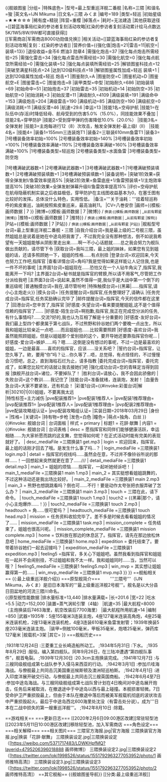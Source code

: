 {{舰娘图鉴
|分组=
|特殊底色=
|型号=最上型重巡洋舰二番舰
|名称=三隈
|和谐名=狻
|英文名=IJN Mikuma
|日文名=三隈 みくま
|编号=189
|类型=轻巡
|初始星级=★★☆☆☆
|稀有度=精锐
|阵营=重樱
|掉落点=
|耗时=无法建造
|其他获取途径=[[碧蓝海事局红染的参访者复刻活动攻略|红染的参访者复刻活动累计绘马点数达5K/1W5/8W/9W都可直接获得]]<br>[[军需商店|军需商店8000功勋值兑换]]
|相关活动=[[碧蓝海事局红染的参访者复刻活动攻略|复刻：红染的参访者]]
|营养价值={{强化值|炮击=21|雷击=11|航空=|装填=13}}
|退役收益=金币6 燃油3 勋章4
|需强化炮击=37
|强化每点炮击所需经验=25
|需强化雷击=34
|强化每点雷击所需经验=30
|需强化航空=0
|强化每点航空所需经验=0
|需强化装填=52
|强化每点装填所需经验=25
|解锁图鉴科技点=12
|突破至满星科技点=24
|达到120级科技点=18
|解锁图鉴属性加成=轻巡 装填+1
|达到120级属性加成=轻巡 炮击+1
|图鉴耐久=A
|图鉴防空=C
|图鉴机动=D
|图鉴航空=E
|图鉴雷击=C
|图鉴炮击=B
|装甲类型=中型
|初始耐久=686
|初始装填=69
|初始命中=51
|初始炮击=37
|初始雷击=35
|初始机动=14
|初始防空=35
|初始航空=0
|初始消耗=3
|初始反潜=11
|满级耐久=4109
|满级装填=191
|满级命中=153
|满级炮击=204
|满级雷击=190
|满级机动=85
|满级防空=190
|满级航空=0
|满级消耗=11
|满级反潜=46
|航速=29.6
|幸运=13
|技能1名=空母护航
|技能1=在队伍中(存活)时降低轻母、航母受到的伤害5.0%（15.0%），同技能效果不叠加
|技能2名=穿甲防护
|技能2=受到穿甲弹的伤害降低10.0%（20.0%）
|技能3名=全弹发射
|技能3=主炮每进行12（8）次攻击，触发全弹发射-最上级I（II）
|技能4名=
|技能4=
|装备1=155mm三连装炮T1
|装备2=三联装610mm鱼雷T1
|装备3=
|1号槽装备效率初始=100%
|2号槽装备效率初始=140%
|3号槽装备效率初始=100%
|1号槽装备效率满破=110%
|2号槽装备效率满破=160%
|3号槽装备效率满破=100%
|1号槽装备类型=轻巡炮
|2号槽装备类型=水面鱼雷
|3号槽装备类型=防空炮
<!--鱼雷底座数不代表武器数，不了解的请勿修改数据。-->
|1号槽满破武器数=1
|2号槽满破武器数=1
|3号槽满破武器数=1
|1号槽满破预装填数=1
|2号槽满破预装填数=1
|3号槽满破预装填数=1
|装备说明=
|突破1阶效果=获得全弹发射I/鱼雷效率提高5%
|突破2阶效果=鱼雷底座+1/鱼雷预装填+1/主炮效率提高10%
|突破3阶效果=全弹发射弹幕升级II/鱼雷效率提高15%
|评价=空母护航在航母隐蔽机制实装之后收益极低，穿甲防护在主线图收益基本为0，在塞壬图有比较好的发挥。总体没什么特色，实用性低。
|备注='''关于油耗：'''挂着轻巡称呼的紫皮重巡，油耗按照紫皮重巡来，最高油耗11。
|CV=八巻安奈
|画师={{模板:画师数据 | 7 }}
|微博={{模板:画师数据 | 7 |微博}} / <small>换装:{{模板:画师数据 | _从前有颗星 |微博}}</small>
|推特={{模板:画师数据 | 7 |推特}} / <small>换装:{{模板:画师数据 | _从前有颗星 |推特}}</small>
|P站={{模板:画师数据 | 7 |P站}} / <small>换装:{{模板:画师数据 | _从前有颗星 |P站}}</small>
|舰船型号台词=最上型重巡洋舰二番舰・三隈
|自我介绍台词=我是最上级的二号舰三隈，虽然姐姐总是说着是她在中途岛把我害了，不过我完全没有那种想法，倒不如说我希望有一天姐姐能够从阴影里走出来……啊一不小心话题就……总之我会努力为舰队做出贡献的，请尽管下令
|获取台词=我叫三隈，最上姐的妹妹，如果您有见到姐姐的话，还请多照顾她一下，姐姐的性格……有点别扭
|登录台词=欢迎回来,今天也努力工作吧,指挥官
|查看详情台词=角吗?我是觉得如果这样能让人记住我,也是一件不坏的事呢
|主界面1台词=姐姐现在……恐怕又在一个人钻牛角尖了,指挥官,我能离开一下吗?
|主界面2台词=秘书就是指挥官的臂膀,所以请不用客气,尽管把工作分派给我吧
|主界面3台词=说起来,虽然不值得一提,我似乎是大战中第一个倒下的重巡级呢
|普通触摸台词=我在,请尽管吩咐
|特殊触摸台词={{黑幕|……指挥官,请小心主炮走火}}
|摸头台词=
|任务提醒台词=指挥官,任务整理好了,请确认
|任务完成台词=指挥官,任务奖励确认完毕了
|邮件提醒台词=指挥官,今天的信件都在这里了
|回港台词=您辛苦了,指挥官
|好感度-失望台词=看来要提醒姐姐,这不是个值得信赖的指挥官了……
|好感度-陌生台词=啊抱歉,指挥官,我正在完成您分派的任务,有什么事情吗?……交流?好的,我也认为互相了解是十分重要的
|好感度-友好台词=我们最上型四个都隶属于第七战队，不过熊野和铃谷她们两个要晚一点出生，所以我和姐姐比较亲近一点吧……而且姐姐也……比较需要照顾
|好感度-喜欢台词=我虽然能照顾姐姐，但是以姐姐那个爱别扭的这个，要开导她还要靠指挥官你呢…
|好感度-爱台词=嫉妒……吗？嗯……这倒是没有想过的事呢，不过一边是最喜欢的姐姐，一边是最喜……喜欢的指挥官，应该……没关系吧？
|誓约台词=指挥官，让您久等了。欸，要用“你”吗？让…你久等了…唔，总觉得，有点怪怪的，不过慢慢会习惯吧，总之，直到海枯石烂为止，请多指教
|委托完成台词=指挥官，委托完成了，如果您比较忙的话就让我去接她们吧
|强化成功台词=您的青睐定当得到回报
|旗舰开战台词=诸位，不要掉队了！
|胜利台词=请放心，我不会因此骄傲的
|失败台词=这个教训……我记住了
|技能台词=准备就绪，连装炮，发射！
|血量告急台词=大家不要紧张，还有机会！
|彩蛋1台词={{#invoke:彩蛋台词|解析|30210|1|0}}姐姐，不要离我太远	
|特性标签=主力减伤
|pve配装推荐1=
|pve配装1推荐人=
|pve配装1推荐理由=
|pvp配装推荐1=
|pvp配装1推荐人=
|pvp配装1推荐理由=
|pvp配装2推荐理由=
|pve配装攻略组认证=
|pvp配装攻略组认证=
|实装日期=2018年03月29日
|身份=
|性格=
|关键词=
|持有物=步枪
|发色=白色
|瞳色=
|萌点=独角、白丝
}}
{{#invoke: 舰娘台词 | 台词面板 
| 样式 = primary
| 标题1 = 花辞·献舞
| 内容1 = {{#invoke: 舰娘台词 | 台词表格
  | desc = 愿指挥官和同伴们能够健康活跃，幸运相随……为大家祈愿而跳的这支舞，您觉得如何呢？在正式活动时能有完美的表现就好了。
  | desc_mediaFile =三隈换装1 get.mp3
  | login = 欢迎回来，指挥官。最上姐的话刚才回去了哦。是发生什么事了吗…？
  | login_mediaFile =三隈换装1 login.mp3
  | detail = 指挥官的视线吗……虽然会在意，不过并不像铃谷所说的那样……！一回想起来突然就更在意了……///
  | detail_mediaFile =三隈换装1 detail.mp3
  | main_1 = 姐姐的烦恼……指挥官，一起听她倾诉吧！
  | main_1_mediaFile =三隈换装1 main 1.mp3
  | main_2 = 其实挺想看姐姐跳舞的，不过这种活动还是我出场比较好。
  | main_2_mediaFile =三隈换装1 main 2.mp3
  | main_3 = 熊野也想跳跳看吗？倒也可……不行！要是动作太夸张把衣服弄破了怎么办？
  | main_3_mediaFile =三隈换装1 main 3.mp3
  | touch = 三隈在此，请下命令。
  | touch_mediaFile =三隈换装1 touch 1.mp3
  | touch2 = {{黑幕|那个，请小心主炮爆炸……！}}
  | touch2_mediaFile =三隈换装1 touch 2.mp3
  | headtouch = 角……很可爱吗？
  | headtouch_mediaFile =三隈换装1 touch head.mp3
  | mission = 任务资料收拾完毕了。差不多是时候去看看姐姐的情况了……
  | mission_mediaFile =三隈换装1 task.mp3
  | mission_complete = 任务结束了，姐姐也很高兴呢。
  | mission_complete_mediaFile =三隈换装1 mission complete.mp3
  | home = 饮料放在那边的休息区了。指挥官，请先在那边放松休息吧
  | home_mediaFile =三隈换装1 home.mp3
  | expedition = 委托结束了。要带着铃谷她们一起去迎接吗？
  | expedition_mediaFile =三隈换装1 expedition.mp3
  | feeling5 =指挥官，多关心下姐姐吧。虽然我看到指挥官和姐姐在一起并不会闹别扭，不过姐姐和我不太一样。我和姐姐同时……当，当然可以哦？
  | feeling5_mediaFile =三隈换装1 feeling5.mp3
  | win_mvp = 其实想让姐姐赢得第一的……
  | win_mvp_mediaFile =三隈换装1 mvp.mp3
  }}
}}
==舰船相关==
{{:最上级重巡洋舰介绍}}
===原型舰简介===
　　'''三隈号'''（IJN Mikuma，みくま）是旧日本海军的'''最上级重巡洋舰2号舰'''。舰名是以大分县日田盆地的河流三隈川命名｡<br>
{{原型舰性能数据
|排水量标准=13,440
|排水量满载=
|长=201.6
|宽=22
|吃水=5.5
|动力=152,000
|装置=蒸气涡轮引擎（4轴）
|航速=35
|最大航程=8000（主炮换装后7463海里，航空改装后7700海里）
|最大航程所用航速=14
|编制=850
|武器=1935年：5座155毫米3连装主炮，4座127毫米连装高角炮，4座25毫米连装机枪，2座13毫米连装机枪，4座3连装610毫米鱼雷发射管；1939年换装5座203毫米连装主炮。
|装甲=侧舷100毫米，甲板35毫米，炮塔25毫米，弹药库127毫米
|舰载机=3架
|其它=
}}
===舰船历史===
<div class="timeline" >
;1931年12月24日
:三菱重工业长崎造船所动工。
;1934年5月31日
:下水。
;1935年8月29日
:服役。编入第四舰队。同年9月26日，在三陆冲遭遇“第四舰队事件”，舰首龟裂。
;1939年12月30日
:20.3cm主炮换装完成。
;1941年12月7日
:与三艘同级舰组成第七战队参予入侵马来西亚的行动。
;1942年3月1日
:参加爪哇海海战。与僚舰最上共同击沉美国重巡候斯顿及澳洲轻巡柏斯。
;1942年4月1日
:进入印度洋展开破交行动，与僚舰最上共同击沉三艘英国商船。
;1942年6月4至7日
:参加中途岛海战。与三艘同级舰组成第七战队曾计划在4日晚间对中途岛展开炮击，任务后来被取消，在撤退途中于中途岛以西与最上碰撞。本舰损害轻微。7日　受命护卫严重损毁最上，但由于本队在撤退中落后而被美军舰载机彻底的波状攻击中严重损毁起火。最后于中途岛西北600海里处沈没（有雷击处分说）。成为'''日本在二战中损失的第一艘重巡洋舰'''。
;1942年8月10日
:除籍。
</div>

==游戏相关==
===更新日志===
[[2020年2月6日09:00港区改建]]常驻轻型池
[[2023年5月11日10:00港区改建]]移除轻型池，加入军需商店
===角色设定===
===相关解释===
===相关图片===
<gallery mode="packed" heights="300px">
三隈官方海报.jpg|官方海报
三隈换装官方海报.jpg|换装「花辞·献舞」
三隈换装设定.jpg|三隈换装设定（[https://weibo.com/5371717483/LDWKHpfMQ?layerid=4795206396018888 画师微博]）
三隈换装设定2.jpg|三隈换装设定2（[https://twitter.com/loki1998526/status/1551792963277053952/photo/1 画师推特高清]）
三隈换装设定3.jpg|三隈换装设定3（[https://twitter.com/loki1998526/status/1551792963277053952/photo/2 画师推特高清]）
</gallery>
==其它舰船==
{{舰娘图鉴导航}}
[[分类:最上级重巡洋舰]]